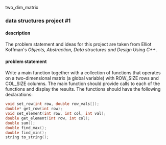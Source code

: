 two_dim_matrix

### data structures project #1

#### description

The problem statement and ideas for this project are taken from Elliot Koffman's
*Objects, Abstraction, Data structures and Design Using C++*.
#### problem statement

Write a main function together with a collection of functions that operates on
a two-dimensional matrix (a global variable) with ROW_SIZE rows and COL_SIZE
columns. The main function should provide calls to each of the functions and
display the results. The functions should have the following declarations:
```c++
void set_row(int row, double row_vals[]);
double* get_row(int row);
void set_element(int row, int col, int val);
double get_element(int row, int col);
double sum();
double find_max();
double find_min();
string to_string();
